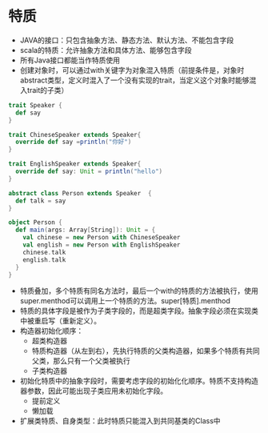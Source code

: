 # 特质
- JAVA的接口：只包含抽象方法、静态方法、默认方法、不能包含字段
- scala的特质：允许抽象方法和具体方法、能够包含字段
- 所有Java接口都能当作特质使用
- 创建对象时，可以通过with关键字为对象混入特质（前提条件是，对象时abstract类型，定义时混入了一个没有实现的trait，当定义这个对象时能够混入trait的子类）
```scala
trait Speaker {
  def say
}

trait ChineseSpeaker extends Speaker{
  override def say =println("你好")
}

trait EnglishSpeaker extends Speaker{
  override def say: Unit = println("hello")
}

abstract class Person extends Speaker  {
  def talk = say
}

object Person {
  def main(args: Array[String]): Unit = {
    val chinese = new Person with ChineseSpeaker
    val english = new Person with EnglishSpeaker
    chinese.talk
    english.talk
  }
}

```
- 特质叠加，多个特质有同名方法时，最后一个with的特质的方法被执行，使用super.menthod可以调用上一个特质的方法。super[特质].menthod
- 特质的具体字段是被作为子类字段的，而是超类字段。抽象字段必须在实现类中被重启写（重新定义）。
- 构造器初始化顺序：
    - 超类构造器
    - 特质构造器（从左到右），先执行特质的父类构造器，如果多个特质有共同父类，那么只有一个父类被执行
    - 子类构造器
- 初始化特质中的抽象字段时，需要考虑字段的初始化化顺序。特质不支持构造器参数，因此可能出现子类应用未初始化字段。
    - 提前定义
    - 懒加载
- 扩展类特质、自身类型：此时特质只能混入到共同基类的Class中